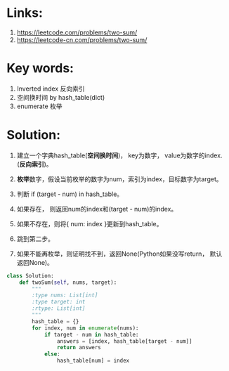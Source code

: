# Links:
1. https://leetcode.com/problems/two-sum/
2. https://leetcode-cn.com/problems/two-sum/

# Key words:
1. Inverted index 反向索引
2. 空间换时间 by hash_table(dict)
3. enumerate 枚举

# Solution:
1. 建立一个字典hash_table(**空间换时间**)， key为数字， value为数字的index. (**反向索引**)。
2. **枚举**数字，假设当前枚举的数字为num，索引为index，目标数字为target。 

3. 判断 if (target - num) in hash_table。
4. 如果存在， 则返回num的index和(target - num)的index。 
5. 如果不存在，则将{ num: index }更新到hash_table。
6. 跳到第二步。
7. 如果不能再枚举，则证明找不到，返回None(Python如果没写return， 默认返回None)。


```python
class Solution:
    def twoSum(self, nums, target):
        """
        :type nums: List[int]
        :type target: int
        :rtype: List[int]
        """
        hash_table = {}
        for index, num in enumerate(nums):
            if target - num in hash_table:
                answers = [index, hash_table[target - num]]
                return answers
            else:
                hash_table[num] = index


```